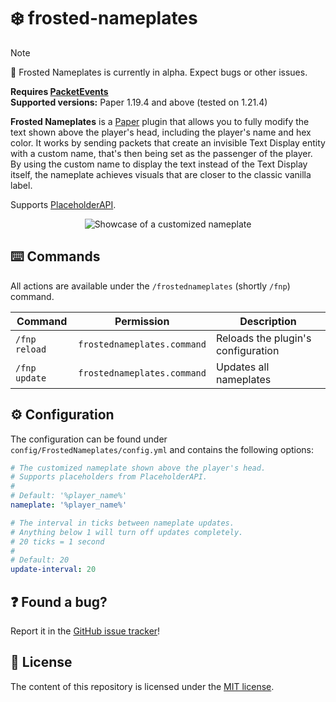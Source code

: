 # ❄️ frosted-nameplates

> [!NOTE]
> 🚧 Frosted Nameplates is currently in alpha. Expect bugs or other issues.

**Requires [PacketEvents](https://modrinth.com/plugin/packetevents)**\
**Supported versions:** Paper 1.19.4 and above (tested on 1.21.4)

**Frosted Nameplates** is a [Paper](https://papermc.io/) plugin that allows you to fully modify the text shown above the player's head,
including the player's name and hex color. It works by sending packets that create an invisible Text Display entity with a custom name,
that's then being set as the passenger of the player. By using the custom name to display the text instead of the Text Display itself,
the nameplate achieves visuals that are closer to the classic vanilla label.

Supports [PlaceholderAPI](https://www.spigotmc.org/resources/placeholderapi.6245/).

<div align="center">
  <img alt="Showcase of a customized nameplate" src="https://i.imgur.com/HADn5DR.png" />
</div>

## ⌨️ Commands

All actions are available under the `/frostednameplates` (shortly `/fnp`) command.

| Command       | Permission                  | Description                        |
|---------------|-----------------------------|------------------------------------|
| `/fnp reload` | `frostednameplates.command` | Reloads the plugin's configuration |
| `/fnp update` | `frostednameplates.command` | Updates all nameplates             |

## ⚙️ Configuration

The configuration can be found under `config/FrostedNameplates/config.yml` and contains the following options:

```yml
# The customized nameplate shown above the player's head.
# Supports placeholders from PlaceholderAPI.
#
# Default: '%player_name%'
nameplate: '%player_name%'

# The interval in ticks between nameplate updates.
# Anything below 1 will turn off updates completely.
# 20 ticks = 1 second
#
# Default: 20
update-interval: 20
```

## ❓ Found a bug?

Report it in the [GitHub issue tracker](https://github.com/pandier/frosted-nameplates/issues/new)!

## 📜 License

The content of this repository is licensed under the [MIT license](https://github.com/pandier/frosted-nameplates/blob/main/LICENSE).